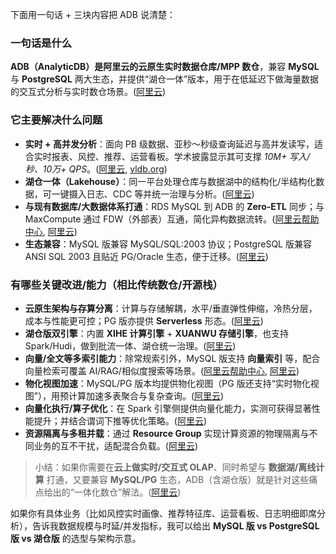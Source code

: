 下面用一句话 + 三块内容把 ADB 说清楚：

### 一句话是什么

**ADB（AnalyticDB）是阿里云的云原生实时数据仓库/MPP 数仓**，兼容 **MySQL** 与 **PostgreSQL** 两大生态，并提供“湖仓一体”版本，用于在低延迟下做海量数据的交互式分析与实时数仓场景。([阿里云][1])

### 它主要解决什么问题

* **实时 + 高并发分析**：面向 PB 级数据、亚秒～秒级查询延迟与高并发读写，适合实时报表、风控、推荐、运营看板。学术披露显示其可支撑 *10M+ 写入/秒、10万+ QPS*。([阿里云][2], [vldb.org][3])
* **湖仓一体（Lakehouse）**：同一平台处理仓库与数据湖中的结构化/半结构化数据，可一键摄入日志、CDC 等并统一治理与分析。([阿里云][4])
* **与现有数据库/大数据体系打通**：RDS MySQL 到 ADB 的 **Zero-ETL** 同步；与 MaxCompute 通过 FDW（外部表）互通，简化异构数据流转。([阿里云帮助中心][5], [阿里云][6])
* **生态兼容**：MySQL 版兼容 MySQL/SQL:2003 协议；PostgreSQL 版兼容 ANSI SQL 2003 且贴近 PG/Oracle 生态，便于迁移。([阿里云][2])

### 有哪些关键改进/能力（相比传统数仓/开源栈）

* **云原生架构与存算分离**：计算与存储解耦，水平/垂直弹性伸缩，冷热分层，成本与性能更可控；PG 版亦提供 **Serverless** 形态。([阿里云][7])
* **湖仓版双引擎**：内置 **XIHE 计算引擎** + **XUANWU 存储引擎**，也支持 Spark/Hudi，做到批流一体、湖仓统一治理。([阿里云][8])
* **向量/全文等多索引能力**：除常规索引外，MySQL 版支持 **向量索引** 等，配合向量检索可覆盖 AI/RAG/相似度搜索等场景。([阿里云帮助中心][9], [阿里云][10])
* **物化视图加速**：MySQL/PG 版本均提供物化视图（PG 版还支持“实时物化视图”），用预计算加速多表聚合与复杂查询。([阿里云][11])
* **向量化执行/算子优化**：在 Spark 引擎侧提供向量化能力，实测可获得显著性能提升；并结合谓词下推等优化策略。([阿里云][12])
* **资源隔离与多租并载**：通过 **Resource Group** 实现计算资源的物理隔离与不同业务的互不干扰，适配混合负载。([阿里云][13])

> 小结：如果你需要在**云上做实时/交互式 OLAP**、同时希望与 **数据湖/离线计算** 打通，又要兼容 **MySQL/PG** 生态，ADB（含湖仓版）就是针对这些痛点给出的“一体化数仓”解法。([阿里云][2])

如果你有具体业务（比如风控实时画像、推荐特征库、运营看板、日志明细即席分析），告诉我数据规模与时延/并发指标，我可以给出 **MySQL 版 vs PostgreSQL 版 vs 湖仓版** 的选型与架构示意。

[1]: https://www.alibabacloud.com/help/en/analyticdb/?utm_source=chatgpt.com "Introduction to AnalyticDB - Alibaba Cloud Document Center"
[2]: https://www.alibabacloud.com/en/product/analyticdb-for-mysql?_p_lc=1&utm_source=chatgpt.com "AnalyticDB for MySQL: Real-time Data Warehouse ..."
[3]: https://www.vldb.org/pvldb/vol12/p2059-zhan.pdf?utm_source=chatgpt.com "Real-time OLAP Database System at Alibaba Cloud"
[4]: https://www.alibabacloud.com/help/en/analyticdb/analyticdb-for-mysql/product-overview/what-is-analyticdb-for-mysql?utm_source=chatgpt.com "What is AnalyticDB for MySQL?"
[5]: https://help.aliyun.com/zh/rds/apsaradb-rds-for-mysql/new-features-specifications-rds-mysql-support-non-sense-data-integration-zero-etl?utm_source=chatgpt.com "【新功能/规格】RDS MySQL支持无感数据集成（Zero-ETL）"
[6]: https://www.alibabacloud.com/help/en/analyticdb-for-postgresql/latest/use-maxcompute-foreign-tables-to-access-maxcompute-data?utm_source=chatgpt.com "AnalyticDB:Use MaxCompute foreign tables to access ..."
[7]: https://www.alibabacloud.com/blog/analyticdb-for-mysql-your-choice-for-real-time-data-analysis-in-the-ai-era_601794?utm_source=chatgpt.com "AnalyticDB for MySQL: Your Choice for Real-time Data ..."
[8]: https://www.alibabacloud.com/help/en/analyticdb/analyticdb-for-mysql/product-overview/overall-architecture?utm_source=chatgpt.com "Technical architecture of AnalyticDB for MySQL"
[9]: https://help.aliyun.com/zh/analyticdb/analyticdb-for-mysql/developer-reference/create-table/?utm_source=chatgpt.com "ADB MySQL CREATE TABLE创建分区表与复制表 - 阿里云文档"
[10]: https://www.alibabacloud.com/help/en/analyticdb-for-mysql/product-overview/efficient-gene-sequence-retrieval-empowers-quick-analysis-of-the-pneumonia-virus?utm_source=chatgpt.com "AnalyticDB:Efficient gene sequence retrieval empowers ..."
[11]: https://www.alibabacloud.com/help/en/analyticdb/analyticdb-for-mysql/developer-reference/materialized-views/?utm_source=chatgpt.com "What are materialized views? - AnalyticDB"
[12]: https://www.alibabacloud.com/blog/601761?utm_source=chatgpt.com "Alibaba Cloud AnalyticDB Spark Vectorization Capability ..."
[13]: https://www.alibabacloud.com/help/en/analyticdb/analyticdb-for-mysql/user-guide/resource-group-overview-1?utm_source=chatgpt.com "What is an AnalyticDB for MySQL resource group?"
